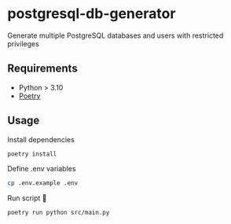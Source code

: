 # postgresql-db-generator

Generate multiple PostgreSQL databases and users with restricted privileges

## Requirements

- Python > 3.10
- [Poetry](https://python-poetry.org/)

## Usage

Install dependencies

```sh
poetry install
```

Define .env variables

```sh
cp .env.example .env
```

Run script 🚀

```sh
poetry run python src/main.py
```
